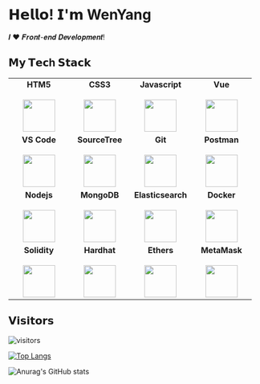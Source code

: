 # 𝗛𝗲𝗹𝗹𝗼! 𝗜'𝗺 WenYang

𝑰 ❤️ 𝑭𝒓𝒐𝒏𝒕-𝒆𝒏𝒅 𝑫𝒆𝒗𝒆𝒍𝒐𝒑𝒎𝒆𝒏𝒕!

## 𝗠𝘆 𝗧𝗲𝗰h 𝗦𝘁𝗮𝗰𝗸

<table>
  <tbody>
    <tr valign="top">
      <td width="25%" align="center">
        <b>HTM5</b><br><br>
        <img height="64px" src="https://cdn.svgporn.com/logos/html-5.svg">
      </td>
      <td width="25%" align="center">
        <b>CSS3</b><br><br>
        <img height="64px" src="https://cdn.svgporn.com/logos/css-3.svg">
      </td>
      <td width="25%" align="center">
        <b>Javascript</b><br><br>
        <img height="64px" src="https://cdn.svgporn.com/logos/javascript.svg">
      </td>
      <td width="25%" align="center">
        <b>Vue</b><br><br>
        <img height="64px" src="https://cdn.svgporn.com/logos/vue.svg">
      </td>
    </tr>
    <tr valign="top">
     <td width="25%" align="center">
        <b>VS Code</b><br><br>
        <img height="64px" src="https://cdn.svgporn.com/logos/visual-studio-code.svg">
       </td>
       <td width="25%" align="center">
        <b>SourceTree</b><br><br>
        <img height="64px" src="https://cdn.svgporn.com/logos/sourcetree.svg">
      </td>
      <td width="25%" align="center">
        <b>Git</b><br><br>
        <img height="64px" src="https://cdn.svgporn.com/logos/git-icon.svg">
      </td>
        <td width="25%" align="center">
        <b>Postman</b><br><br>
        <img height="64px" src="https://cdn.svgporn.com/logos/postman-icon.svg">
      </td>
    </tr>
    <tr valign="top">
      <td width="25%" align="center">
        <b>Nodejs</b><br><br>
        <img height="64px" src="https://cdn.svgporn.com/logos/nodejs-icon.svg">
      </td>
      <td width="25%" align="center">
        <b>MongoDB</b><br><br>
        <img height="64px" src="https://cdn.svgporn.com/logos/mongodb.svg">
      </td>
      <td width="25%" align="center">
        <b>Elasticsearch</b><br><br>
        <img height="64px" src="https://cdn.svgporn.com/logos/elasticsearch.svg">
      </td>
      <td width="25%" align="center">
        <b>Docker</b><br><br>
        <img height="64px" src="https://cdn.svgporn.com/logos/docker-icon.svg">
      </td>
    </tr>
    <tr valign="top">
      <td width="25%" align="center">
        <b>Solidity</b><br><br>
        <img height="64px" src="https://cdn.svgporn.com/logos/solidity.svg">
      </td>
      <td width="25%" align="center">
        <b>Hardhat</b><br><br>
        <img height="64px" src="https://cdn.svgporn.com/logos/hardhat-icon.svg">
      </td>
      <td width="25%" align="center">
        <b>Ethers</b><br><br>
        <img height="64px" src="https://cdn.svgporn.com/logos/ethers.svg">
      </td>
      <td width="25%" align="center">
        <b>MetaMask</b><br><br>
        <img height="64px" src="https://cdn.svgporn.com/logos/metamask-icon.svg">
      </td>
    </tr>
  </tbody>
</table>

## 𝗩𝗶𝘀𝗶𝘁𝗼𝗿𝘀

![visitors](https://visitor-badge.glitch.me/badge?page_id=wenyangliu.wenyangliu)


[![Top Langs](https://github-readme-stats.vercel.app/api/top-langs/?username=wenyangliu)](https://github.com/anuraghazra/github-readme-stats)

![Anurag's GitHub stats](https://github-readme-stats.vercel.app/api?username=wenyangliu&show_icons=true&theme=radical)
